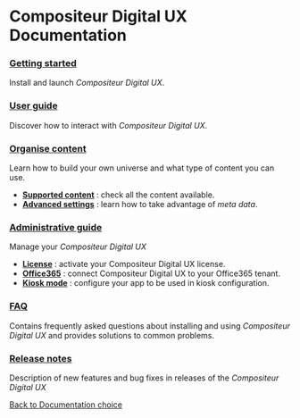# Compositeur Digital UX Documentation

### [Getting started](gettingstarted/index.md)
Install and launch *Compositeur Digital UX*.

### [User guide](user_guide/index.md)
Discover how to interact with *Compositeur Digital UX*.  

### [Organise content](organise_content/index.md)
Learn how to build your own universe and what type of content you can use.

* [**Supported content**](organise_content/supported_content/index.md) : check all the content available.
* [**Advanced settings**](organise_content/advanced_setting.md) : learn how to take advantage of *meta data*.

### [Administrative guide](administrative_guide/index.md)
Manage your *Compositeur Digital UX*

* [**License**](administrative_guide/index.md#compositeur-digital-ux-license) : activate your Compositeur Digital UX license.
* [**Office365**](administrative_guide/index.md#office365-account) : connect Compositeur Digital UX to your Office365 tenant.
* [**Kiosk mode**](administrative_guide/index.md#kiosk-mode) : configure your app to be used in kiosk configuration.

### [FAQ](FAQ/index.md)
Contains frequently asked questions about installing and using *Compositeur Digital UX* and provides solutions to common problems.

### [Release notes](release_notes/index.md)
Description of new features and bug fixes in releases of the *Compositeur Digital UX*  


[Back to Documentation choice](../../index.md)
